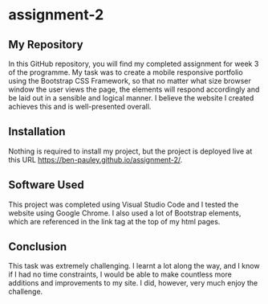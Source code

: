 # assignment-2

## My Repository
In this GitHub repository, you will find my completed assignment for week 3 of the programme. My task was to create a mobile responsive portfolio using the Bootstrap CSS Framework, so that no matter what size browser window the user views the page, the elements will respond accordingly and be laid out in a sensible and logical manner. I believe the website I created achieves this and is well-presented overall.

## Installation

Nothing is required to install my project, but the project is deployed live at this URL https://ben-pauley.github.io/assignment-2/.

## Software Used

This project was completed using Visual Studio Code and I tested the website using Google Chrome. I also used a lot of Bootstrap elements, which are referenced in the link tag at the top of my html pages.

## Conclusion

This task was extremely challenging. I learnt a lot along the way, and I know if I had no time constraints, I would be able to make countless more additions and improvements to my site. I did, however, very much enjoy the challenge.